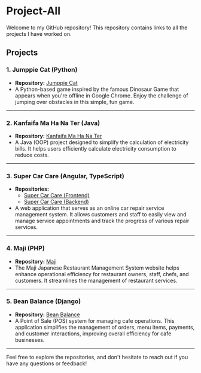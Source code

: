 # Project-All

Welcome to my GitHub repository! This repository contains links to all the projects I have worked on.

## Projects

### 1. **Jumppie Cat (Python)**
- **Repository:** [Jumppie Cat](https://github.com/KIT4ER0/PSCP_Project)
- A Python-based game inspired by the famous Dinosaur Game that appears when you're offline in Google Chrome. Enjoy the challenge of jumping over obstacles in this simple, fun game.

---

### 2. **Kanfaifa Ma Ha Na Ter (Java)**
- **Repository:** [Kanfaifa Ma Ha Na Ter](https://github.com/jeena55/Project-OOP)
- A Java (OOP) project designed to simplify the calculation of electricity bills. It helps users efficiently calculate electricity consumption to reduce costs.

---

### 3. **Super Car Care (Angular, TypeScript)**
- **Repositories:** 
  - [Super Car Care (Frontend)](https://github.com/tanggyyggnat/super-car-care)
  - [Super Car Care (Backend)](https://github.com/tanggyyggnat/supercarcare-server)
- A web application that serves as an online car repair service management system. It allows customers and staff to easily view and manage service appointments and track the progress of various repair services.

---

### 4. **Maji (PHP)**
- **Repository:** [Maji](https://github.com/jeena5555/Maji)
- The Maji Japanese Restaurant Management System website helps enhance operational efficiency for restaurant owners, staff, chefs, and customers. It streamlines the management of restaurant services.

---

### 5. **Bean Balance (Django)**
- **Repository:** [Bean Balance](https://github.com/jeena5555/project-server-side)
- A Point of Sale (POS) system for managing cafe operations. This application simplifies the management of orders, menu items, payments, and customer interactions, improving overall efficiency for cafe businesses.

---

Feel free to explore the repositories, and don't hesitate to reach out if you have any questions or feedback!
